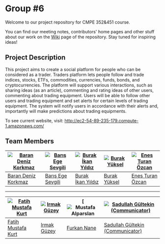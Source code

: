 # Group #6

Welcome to our project repository for CMPE 352&451 course.

You can find our meeting notes, contributors' home pages and other stuff about our work on the [Wiki](https://github.com/bounswe/bounswe2019group6/wiki) page of the repository.
Stay tuned for inspiring ideas!

## Project Description

This project aims to create a social platform for people who can be considered as a trader. Traders platform lets people follow and trade indices, stocks, ETFs, commodities, currencies, funds, bonds, and cryptocurrencies. The platform will support various interactions, such as sharing ideas (as an article), commenting and rating ideas of other users, commenting about trading equipment.  Users will be able to follow other users and trading equipment and set alerts  for  certain  levels  of  trading  equipment.  The system will notify users in accordance with their alerts and, importantly will make predictions about trading equipments.

To see current website, visit: http://ec2-54-89-235-179.compute-1.amazonaws.com/

## Team Members
[![Baran Deniz Korkmaz](https://avatars1.githubusercontent.com/u/44136572?s=400&v=4)](https://github.com/bounswe/bounswe2019group6/wiki/Baran-Deniz-Korkmaz) | [![Barış Ege Sevgili](https://avatars2.githubusercontent.com/u/32372733?s=400&v=4)](https://github.com/bounswe/bounswe2019group6/wiki/Barış-Ege-Sevgili) | [![Burak İkan Yıldız](https://avatars0.githubusercontent.com/u/26484140?s=400&v=4)](https://github.com/bounswe/bounswe2019group6/wiki/Burak-%C4%B0kan-Y%C4%B1ld%C4%B1z) | [![Burak Yüksel](https://avatars1.githubusercontent.com/u/21309693?s=400&v=4)](https://github.com/bounswe/bounswe2019group6/wiki/Burak-Y%C3%BCksel) | [![Enes Turan Özcan](https://avatars3.githubusercontent.com/u/44522401?s=400&v=4)](https://github.com/bounswe/bounswe2019group6/wiki/Enes-Ozcan)
---|---|---|---|---
[Baran Deniz Korkmaz](https://github.com/bounswe/bounswe2019group6/wiki/Baran-Deniz-Korkmaz) | [Barış Ege Sevgili](https://github.com/bounswe/bounswe2019group6/wiki/Barış-Ege-Sevgili) | [Burak İkan Yıldız](https://github.com/bounswe/bounswe2019group6/wiki/Burak-%C4%B0kan-Y%C4%B1ld%C4%B1z) | [Burak Yüksel](https://github.com/bounswe/bounswe2019group6/wiki/Burak-Y%C3%BCksel) | [Enes Turan Özcan](https://github.com/bounswe/bounswe2019group6/wiki/Enes-Ozcan)

---

[![Fatih Mustafa Kurt](https://avatars0.githubusercontent.com/u/16965054?s=400&v=4)](https://github.com/bounswe/bounswe2019group6/wiki/Fatih-Mustafa-Kurt) | [![Irmak Güzey](https://avatars0.githubusercontent.com/u/32496519?s=400&v=4)](https://github.com/bounswe/bounswe2019group6/wiki/Irmak-G%C3%BCzey) | [![![Mustafa Alparslan](https://avatars1.githubusercontent.com/u/43815119?s=400&v=4)](https://github.com/bounswe/bounswe2019group6/wiki/Mustafa-Alparslan) | [![Sadullah Gültekin (Communicator)](https://avatars2.githubusercontent.com/u/16756389?s=400&v=4)](https://github.com/bounswe/bounswe2019group6/wiki/Sadullah-G%C3%BCltekin)
----|----|----|----
[Fatih Mustafa Kurt](https://github.com/bounswe/bounswe2019group6/wiki/Fatih-Mustafa-Kurt) | [Irmak Güzey](https://github.com/bounswe/bounswe2019group6/wiki/Irmak-G%C3%BCzey) |  [Furkan Nane](https://github.com/bounswe/bounswe2019group6/wiki/Furkan-Nane) | [Sadullah Gültekin (Communicator)](https://github.com/bounswe/bounswe2019group6/wiki/Sadullah-G%C3%BCltekin)
